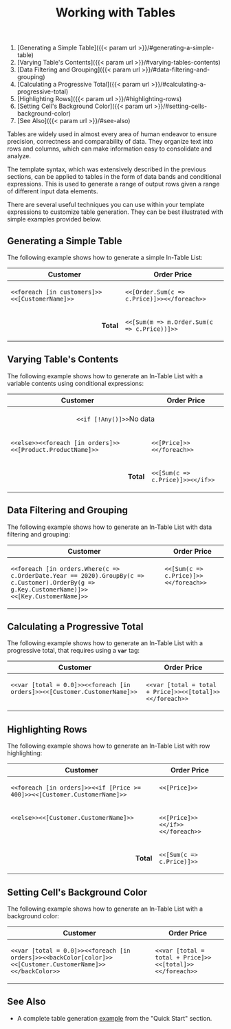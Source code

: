 ﻿---
id: "working-with-tables"
url: "assembly/developer-guide/working-with-tables"
title: "Working with Tables"
weight: 4
productName: "GroupDocs.Assembly Cloud"
description: "Working with Tables"
keywords: ""
accent1: "background-color:#b8f2e6;color:#000;"
accent2: "background-color:#ffa69e;color:#000;"
---

1. [Generating a Simple Table]({{< param url >}}/#generating-a-simple-table)
2. [Varying Table's Contents]({{< param url >}}/#varying-tables-contents)
3. [Data Filtering and Grouping]({{< param url >}}/#data-filtering-and-grouping)
4. [Calculating a Progressive Total]({{< param url >}}/#calculating-a-progressive-total)
5. [Highlighting Rows]({{< param url >}}/#highlighting-rows)
6. [Setting Cell's Background Color]({{< param url >}}/#setting-cells-background-color)
7. [See Also]({{< param url >}}/#see-also)

Tables are widely used in almost every area of human endeavor to ensure precision, correctness and comparability of data. They organize text into rows and columns, which can make information easy to consolidate and analyze.

The template syntax, which was extensively described in the previous sections, can be applied to tables in the form of data bands and conditional expressions. This is used to generate a range of output rows given a range of different input data elements.

There are several useful techniques you can use within your template expressions to customize table generation. They can be best illustrated with simple examples provided below.

## Generating a Simple Table

The following example shows how to generate a simple In-Table List:

<table>
<thead>
<tr>
<th style="text-align:center">Customer</th>
<th style="text-align:center">Order Price</th>
</tr>
</thead>
<tbody>
<tr valign="top">
<td>

`<<foreach [in customers]>><<[CustomerName]>>`

</td>
<td>

`<<[Order.Sum(c => c.Price)]>><</foreach>>`

</td>
</tr>
<tr valign="middle">
<td align="right"><b>Total</b></td>
<td>

`<<[Sum(m => m.Order.Sum(c => c.Price))]>>`

</td>
</tr>
</tbody>
</table>

## Varying Table's Contents

The following example shows how to generate an In-Table List with a variable contents using conditional expressions:

<table>
<thead>
<tr>
<th style="text-align:center">Customer</th>
<th style="text-align:center">Order Price</th>
</tr>
</thead>
<tbody>
<tr>
<td colspan="2" align="center">

`<<if [!Any()]>>`No data

</td>
</tr>

<tr valign="top">
<td>

`<<else>><<foreach [in orders]>><<[Product.ProductName]>>`

</td>
<td>

`<<[Price]>><</foreach>>`

</td>
</tr>
<tr valign="middle">
<td align="right"><b>Total</b></td>
<td>

`<<[Sum(c => c.Price)]>><</if>>`

</td>
</tr>
</tbody>
</table>

## Data Filtering and Grouping

The following example shows how to generate an In-Table List with data filtering and grouping:

<table>
<thead>
<tr>
<th style="text-align:center">Customer</th>
<th style="text-align:center">Order Price</th>
</tr>
</thead>
<tbody>
<tr valign="top">
<td>

`<<foreach [in orders.Where(c => c.OrderDate.Year == 2020).GroupBy(c => c.Customer).OrderBy(g => g.Key.CustomerName)]>><<[Key.CustomerName]>>`

</td>
<td>

`<<[Sum(c => c.Price)]>><</foreach>>`

</td>
</tr>
</tbody>
</table>

## Calculating a Progressive Total

The following example shows how to generate an In-Table List with a progressive total, that requires using a **`var`** tag:

<table>
<thead>
<tr>
<th style="text-align:center">Customer</th>
<th style="text-align:center">Order Price</th>
</tr>
</thead>
<tbody>
<tr valign="top">
<td>

`<<var [total = 0.0]>><<foreach [in orders]>><<[Customer.CustomerName]>>`

</td>
<td>

`<<var [total = total + Price]>><<[total]>><</foreach>>`

</td>
</tr>
</tbody>
</table>

## Highlighting Rows

The following example shows how to generate an In-Table List with row highlighting:

<table>
<thead>
<tr>
<th style="text-align:center">Customer</th>
<th style="text-align:center">Order Price</th>
</tr>
</thead>
<tbody>
<tr valign="top" style="{{< param accent1 >}}">
<td>

`<<foreach [in orders]>><<if [Price >= 400]>><<[Customer.CustomerName]>>`

</td>
<td>

`<<[Price]>>`

</td>
</tr>

<tr valign="top" style="{{< param accent2 >}}">
<td>

`<<else>><<[Customer.CustomerName]>>`

</td>
<td>

`<<[Price]>><</if>><</foreach>>`

</td>
</tr>
<tr valign="middle">
<td align="right"><b>Total</b></td>
<td>

`<<[Sum(c => c.Price)]>>`

</td>
</tr>

</tbody>
</table>

## Setting Cell's Background Color

The following example shows how to generate an In-Table List with a background color:

<table>
<thead>
<tr>
<th style="text-align:center">Customer</th>
<th style="text-align:center">Order Price</th>
</tr>
</thead>
<tbody>
<tr valign="top">
<td>

`<<var [total = 0.0]>><<foreach [in orders]>><<backColor[color]>><<[Customer.CustomerName]>><</backColor>>`

</td>
<td>

`<<var [total = total + Price]>><<[total]>><</foreach>>`

</td>
</tr>
</tbody>
</table>

## See Also

* A complete table generation [example](/assembly/getting-started/quick-start/#generating-a-report-in-three-steps) from the "Quick Start" section.
